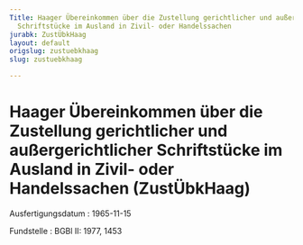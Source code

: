 ```yaml
---
Title: Haager Übereinkommen über die Zustellung gerichtlicher und außergerichtlicher
  Schriftstücke im Ausland in Zivil- oder Handelssachen
jurabk: ZustÜbkHaag
layout: default
origslug: zustuebkhaag
slug: zustuebkhaag

---
```


# Haager Übereinkommen über die Zustellung gerichtlicher und außergerichtlicher Schriftstücke im Ausland in Zivil- oder Handelssachen (ZustÜbkHaag)

Ausfertigungsdatum
:   1965-11-15

Fundstelle
:   BGBl II: 1977, 1453

